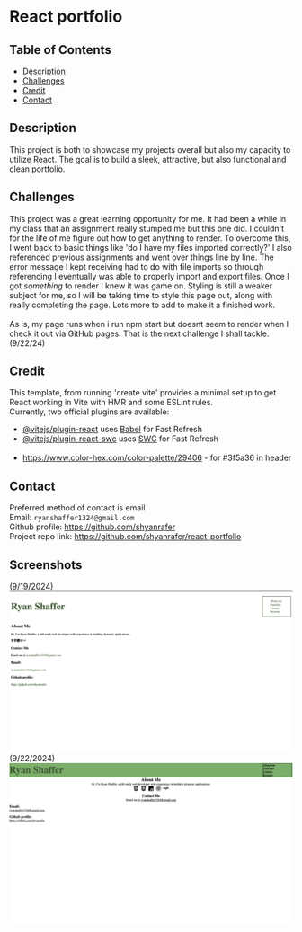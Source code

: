 # React portfolio

## Table of Contents
- [Description](#description)
- [Challenges](#challenges)
- [Credit](#credit)
- [Contact](#contact)

## Description
This project is both to showcase my projects overall but also my capacity to utilize React. The goal is to build a sleek, attractive, but also functional and clean portfolio.  

## Challenges
This project was a great learning opportunity for me. It had been a while in my class that an assignment really stumped me but this one did. I couldn't for the life of me figure out how to get anything to render. To overcome this, I went back to basic things like 'do I have my files imported correctly?' I also referenced previous assignments and went over things line by line. The error message I kept receiving had to do with file imports so through referencing I eventually was able to properly import and export files. Once I got *something* to render I knew it was game on. Styling is still a weaker subject for me, so I will be taking time to style this page out, along with really completing the page. Lots more to add to make it a finished work.
<br/><br/>
As is, my page runs when i run npm start but doesnt seem to render when I check it out via GitHub pages. That is the next challenge I shall tackle. (9/22/24)

## Credit 
This template, from running 'create vite' provides a minimal setup to get React working in Vite with HMR and some ESLint rules.
<br/>
Currently, two official plugins are available:
<br/>
- [@vitejs/plugin-react](https://github.com/vitejs/vite-plugin-react/blob/main/packages/plugin-react/README.md) uses [Babel](https://babeljs.io/) for Fast Refresh
- [@vitejs/plugin-react-swc](https://github.com/vitejs/vite-plugin-react-swc) uses [SWC](https://swc.rs/) for Fast Refresh
<br/><br/>
- https://www.color-hex.com/color-palette/29406 - for #3f5a36 in header

## Contact
Preferred method of contact is email
<br/>
Email: ```ryanshaffer1324@gmail.com```
<br/>
Github profile: https://github.com/shyanrafer
<br/>
Project repo link: https://github.com/shyanrafer/react-portfolio

## Screenshots

(9/19/2024)
![alt text](./src/assets/img/image.png)
(9/22/2024)
![alt text](./src/assets/img/image1.png) 

